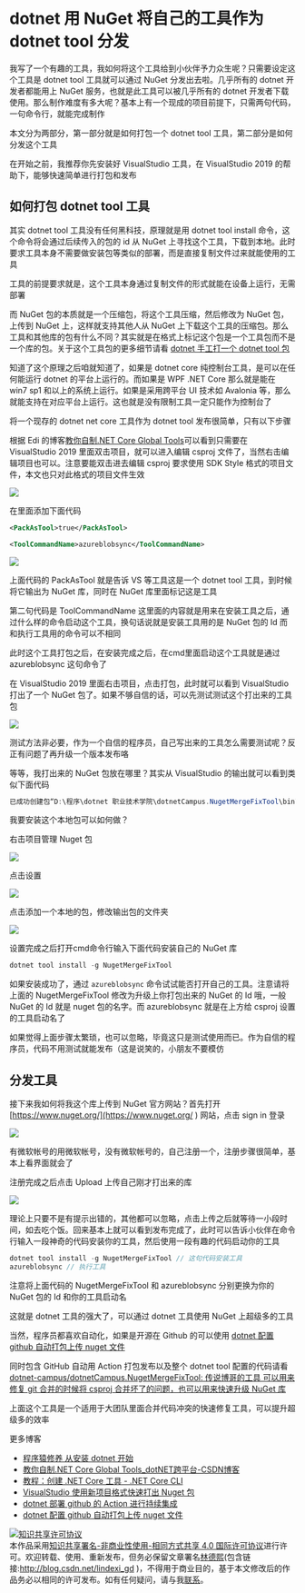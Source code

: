
# dotnet 用 NuGet 将自己的工具作为 dotnet tool 分发

我写了一个有趣的工具，我如何将这个工具给到小伙伴予力众生呢？只需要设定这个工具是 dotnet tool 工具就可以通过 NuGet 分发出去啦。几乎所有的 dotnet 开发者都能用上 NuGet 服务，也就是此工具可以被几乎所有的 dotnet 开发者下载使用。那么制作难度有多大呢？基本上有一个现成的项目前提下，只需两句代码，一句命令行，就能完成制作

<!--more-->


<!-- CreateTime:2020/3/3 8:30:10 -->

<!-- 发布 -->

本文分为两部分，第一部分就是如何打包一个 dotnet tool 工具，第二部分是如何分发这个工具

在开始之前，我推荐你先安装好 VisualStudio 工具，在 VisualStudio 2019 的帮助下，能够快速简单进行打包和发布

<div id="toc"></div>

## 如何打包 dotnet tool 工具

其实 dotnet tool 工具没有任何黑科技，原理就是用 dotnet tool install 命令，这个命令将会通过后续传入的包的 id 从 NuGet 上寻找这个工具，下载到本地。此时要求工具本身不需要做安装包等类似的部署，而是直接复制文件过来就能使用的工具

工具的前提要求就是，这个工具本身通过复制文件的形式就能在设备上运行，无需部署

而 NuGet 包的本质就是一个压缩包，将这个工具压缩，然后修改为 NuGet 包，上传到 NuGet 上，这样就支持其他人从 NuGet 上下载这个工具的压缩包。那么工具和其他库的包有什么不同？其实就是在格式上标记这个包是一个工具包而不是一个库的包。关于这个工具包的更多细节请看 [dotnet 手工打一个 dotnet tool 包](https://blog.lindexi.com/post/dotnet-%E6%89%8B%E5%B7%A5%E6%89%93%E4%B8%80%E4%B8%AA-dotnet-tool-%E5%8C%85.html )

知道了这个原理之后咱就知道了，如果是 dotnet core 纯控制台工具，是可以在任何能运行 dotnet 的平台上运行的。而如果是 WPF .NET Core 那么就是能在 win7 sp1 和以上的系统上运行。如果是采用跨平台 UI 技术如 Avalonia 等，那么就能支持在对应平台上运行。这也就是没有限制工具一定只能作为控制台了

将一个现存的 dotnet net core 工具作为 dotnet tool 发布很简单，只有以下步骤

根据 Edi 的博客[教你自制.NET Core Global Tools](https://blog.csdn.net/sD7O95O/article/details/90322977 )可以看到只需要在 VisualStudio 2019 里面双击项目，就可以进入编辑 csproj 文件了，当然右击编辑项目也可以。注意要能双击进去编辑 csproj 要求使用 SDK Style 格式的项目文件，本文也只对此格式的项目文件生效

<!-- ![](image/dotnet 用 NuGet 将自己的工具作为 dotnet tool 分发/dotnet 用 NuGet 将自己的工具作为 dotnet tool 分发0.png) -->

![](http://image.acmx.xyz/lindexi%2F2020228858381651.jpg)

在里面添加下面代码

```xml
<PackAsTool>true</PackAsTool>

<ToolCommandName>azureblobsync</ToolCommandName>
```

<!-- ![](image/dotnet 用 NuGet 将自己的工具作为 dotnet tool 分发/dotnet 用 NuGet 将自己的工具作为 dotnet tool 分发1.png) -->

![](http://image.acmx.xyz/lindexi%2F202022885910226.jpg)

上面代码的 PackAsTool 就是告诉 VS 等工具这是一个 dotnet tool 工具，到时候将它输出为 NuGet 库，同时在 NuGet 库里面标记这是工具

第二句代码是 ToolCommandName 这里面的内容就是用来在安装工具之后，通过什么样的命令启动这个工具，换句话说就是安装工具用的是 NuGet 包的 Id 而和执行工具用的命令可以不相同

此时这个工具打包之后，在安装完成之后，在cmd里面启动这个工具就是通过 azureblobsync 这句命令了

在 VisualStudio 2019 里面右击项目，点击打包，此时就可以看到 VisualStudio 打出了一个 NuGet 包了。如果不够自信的话，可以先测试测试这个打出来的工具包

<!-- ![](image/dotnet 用 NuGet 将自己的工具作为 dotnet tool 分发/dotnet 用 NuGet 将自己的工具作为 dotnet tool 分发2.png) -->

![](http://image.acmx.xyz/lindexi%2F202022885949895.jpg)

测试方法非必要，作为一个自信的程序员，自己写出来的工具怎么需要测试呢？反正有问题了再升级一个版本发布咯

等等，我打出来的 NuGet 包放在哪里？其实从 VisualStudio 的输出就可以看到类似下面代码

```csharp
已成功创建包“D:\程序\dotnet 职业技术学院\dotnetCampus.NugetMergeFixTool\bin\Debug\NugetMergeFixTool.1.0.6.nupkg”
```

我要安装这个本地包可以如何做？

右击项目管理 Nuget 包

<!-- ![](image/VisualStudio 使用新项目格式快速打出 Nuget 包/VisualStudio 使用新项目格式快速打出 Nuget 包8.png) -->

![](http://image.acmx.xyz/lindexi%2F2018101511234592)

点击设置

<!-- ![](image/VisualStudio 使用新项目格式快速打出 Nuget 包/VisualStudio 使用新项目格式快速打出 Nuget 包9.png) -->

![](http://image.acmx.xyz/lindexi%2F2018101511246876)

点击添加一个本地的包，修改输出包的文件夹

<!-- ![](image/VisualStudio 使用新项目格式快速打出 Nuget 包/VisualStudio 使用新项目格式快速打出 Nuget 包10.png) -->

![](http://image.acmx.xyz/lindexi%2F20181015112432959)

设置完成之后打开cmd命令行输入下面代码安装自己的 NuGet 库

```csharp
dotnet tool install -g NugetMergeFixTool 
```

如果安装成功了，通过 `azureblobsync` 命令试试能否打开自己的工具。注意请将上面的 NugetMergeFixTool 修改为升级上你打包出来的 NuGet 的 Id 哦，一般 NuGet 的 Id 就是 nuget 包的名字。而 azureblobsync 就是在上方给 csproj 设置的工具启动名了

如果觉得上面步骤太繁琐，也可以忽略，毕竟这只是测试使用而已。作为自信的程序员，代码不用测试就能发布（这是说笑的，小朋友不要模仿

## 分发工具

接下来我如何将我这个库上传到 NuGet 官方网站？首先打开 [https://www.nuget.org/](https://www.nuget.org/ ) 网站，点击 sign in 登录

<!-- ![](image/dotnet 用 NuGet 将自己的工具作为 dotnet tool 分发/dotnet 用 NuGet 将自己的工具作为 dotnet tool 分发3.png) -->

![](http://image.acmx.xyz/lindexi%2F202022898331084.jpg)

有微软帐号的用微软帐号，没有微软帐号的，自己注册一个，注册步骤很简单，基本上看界面就会了

注册完成之后点击 Upload 上传自己刚才打出来的库

<!-- ![](image/dotnet 用 NuGet 将自己的工具作为 dotnet tool 分发/dotnet 用 NuGet 将自己的工具作为 dotnet tool 分发4.png) -->

![](http://image.acmx.xyz/lindexi%2F202022899306735.jpg)

理论上只要不是有提示出错的，其他都可以忽略，点击上传之后就等待一小段时间，如去吃个饭。回来基本上就可以看到发布完成了，此时可以告诉小伙伴在命令行输入一段神奇的代码安装你的工具，然后使用一段有趣的代码启动你的工具

```csharp
dotnet tool install -g NugetMergeFixTool // 这句代码安装工具
azureblobsync // 执行工具
```

注意将上面代码的 NugetMergeFixTool 和 azureblobsync 分别更换为你的 NuGet 包的 Id 和你的工具启动名

这就是 dotnet 工具的强大了，可以通过 dotnet 工具使用 NuGet 上超级多的工具

当然，程序员都喜欢自动化，如果是开源在 Github 的可以使用 [dotnet 配置 github 自动打包上传 nuget 文件](https://blog.lindexi.com/post/dotnet-%E9%85%8D%E7%BD%AE-github-%E8%87%AA%E5%8A%A8%E6%89%93%E5%8C%85%E4%B8%8A%E4%BC%A0-nuget-%E6%96%87%E4%BB%B6.html )

同时包含 GitHub 自动用 Action 打包发布以及整个 dotnet tool 配置的代码请看 [dotnet-campus/dotnetCampus.NugetMergeFixTool: 传说博哥的工具 可以用来修复 git 合并的时候将 csproj 合并坏了的问题，也可以用来快速升级 NuGet 库](https://github.com/dotnet-campus/dotnetCampus.NugetMergeFixTool )

上面这个工具是一个适用于大团队里面合并代码冲突的快速修复工具，可以提升超级多的效率

更多博客

- [程序猿修养 从安装 dotnet 开始](https://blog.lindexi.com/post/%E7%A8%8B%E5%BA%8F%E7%8C%BF%E4%BF%AE%E5%85%BB-%E4%BB%8E%E5%AE%89%E8%A3%85-dotnet-%E5%BC%80%E5%A7%8B.html)
- [教你自制.NET Core Global Tools_dotNET跨平台-CSDN博客](https://blog.csdn.net/sD7O95O/article/details/90322977 )
- [教程：创建 .NET Core 工具 - .NET Core CLI](https://docs.microsoft.com/zh-cn/dotnet/core/tools/global-tools-how-to-create )
- [VisualStudio 使用新项目格式快速打出 Nuget 包](https://blog.lindexi.com/post/VisualStudio-%E4%BD%BF%E7%94%A8%E6%96%B0%E9%A1%B9%E7%9B%AE%E6%A0%BC%E5%BC%8F%E5%BF%AB%E9%80%9F%E6%89%93%E5%87%BA-Nuget-%E5%8C%85.html)
- [dotnet 部署 github 的 Action 进行持续集成](https://blog.lindexi.com/post/dotnet-%E9%83%A8%E7%BD%B2-github-%E7%9A%84-Action-%E8%BF%9B%E8%A1%8C%E6%8C%81%E7%BB%AD%E9%9B%86%E6%88%90.html )
- [dotnet 配置 github 自动打包上传 nuget 文件](https://blog.lindexi.com/post/dotnet-%E9%85%8D%E7%BD%AE-github-%E8%87%AA%E5%8A%A8%E6%89%93%E5%8C%85%E4%B8%8A%E4%BC%A0-nuget-%E6%96%87%E4%BB%B6.html )





<a rel="license" href="http://creativecommons.org/licenses/by-nc-sa/4.0/"><img alt="知识共享许可协议" style="border-width:0" src="https://licensebuttons.net/l/by-nc-sa/4.0/88x31.png" /></a><br />本作品采用<a rel="license" href="http://creativecommons.org/licenses/by-nc-sa/4.0/">知识共享署名-非商业性使用-相同方式共享 4.0 国际许可协议</a>进行许可。欢迎转载、使用、重新发布，但务必保留文章署名[林德熙](http://blog.csdn.net/lindexi_gd)(包含链接:http://blog.csdn.net/lindexi_gd )，不得用于商业目的，基于本文修改后的作品务必以相同的许可发布。如有任何疑问，请与我[联系](mailto:lindexi_gd@163.com)。